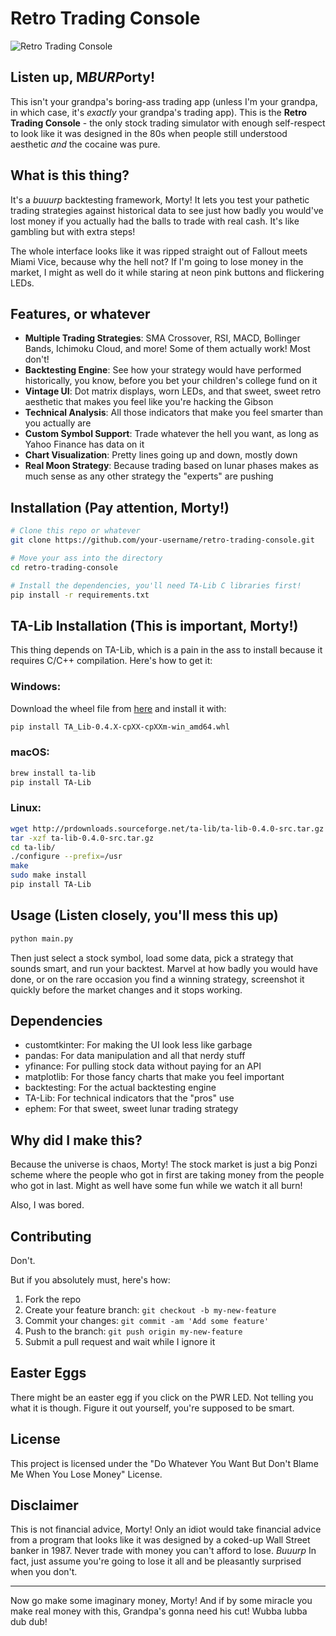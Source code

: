 # Retro Trading Console

![Retro Trading Console](./screenshots/main_app.png)

## Listen up, M*BURP*orty!

This isn't your grandpa's boring-ass trading app (unless I'm your grandpa, in which case, it's *exactly* your grandpa's trading app). This is the **Retro Trading Console** - the only stock trading simulator with enough self-respect to look like it was designed in the 80s when people still understood aesthetic *and* the cocaine was pure.

## What is this thing?

It's a *buuurp* backtesting framework, Morty! It lets you test your pathetic trading strategies against historical data to see just how badly you would've lost money if you actually had the balls to trade with real cash. It's like gambling but with extra steps!

The whole interface looks like it was ripped straight out of Fallout meets Miami Vice, because why the hell not? If I'm going to lose money in the market, I might as well do it while staring at neon pink buttons and flickering LEDs.

## Features, or whatever

- **Multiple Trading Strategies**: SMA Crossover, RSI, MACD, Bollinger Bands, Ichimoku Cloud, and more! Some of them actually work! Most don't!
- **Backtesting Engine**: See how your strategy would have performed historically, you know, before you bet your children's college fund on it
- **Vintage UI**: Dot matrix displays, worn LEDs, and that sweet, sweet retro aesthetic that makes you feel like you're hacking the Gibson
- **Technical Analysis**: All those indicators that make you feel smarter than you actually are
- **Custom Symbol Support**: Trade whatever the hell you want, as long as Yahoo Finance has data on it
- **Chart Visualization**: Pretty lines going up and down, mostly down
- **Real Moon Strategy**: Because trading based on lunar phases makes as much sense as any other strategy the "experts" are pushing

## Installation (Pay attention, Morty!)

```bash
# Clone this repo or whatever
git clone https://github.com/your-username/retro-trading-console.git

# Move your ass into the directory
cd retro-trading-console

# Install the dependencies, you'll need TA-Lib C libraries first!
pip install -r requirements.txt
```

## TA-Lib Installation (This is important, Morty!)

This thing depends on TA-Lib, which is a pain in the ass to install because it requires C/C++ compilation. Here's how to get it:

### Windows:
Download the wheel file from [here](https://www.lfd.uci.edu/~gohlke/pythonlibs/#ta-lib) and install it with:
```bash
pip install TA_Lib‑0.4.X‑cpXX‑cpXXm‑win_amd64.whl
```

### macOS:
```bash
brew install ta-lib
pip install TA-Lib
```

### Linux:
```bash
wget http://prdownloads.sourceforge.net/ta-lib/ta-lib-0.4.0-src.tar.gz
tar -xzf ta-lib-0.4.0-src.tar.gz
cd ta-lib/
./configure --prefix=/usr
make
sudo make install
pip install TA-Lib
```

## Usage (Listen closely, you'll mess this up)

```bash
python main.py
```

Then just select a stock symbol, load some data, pick a strategy that sounds smart, and run your backtest. Marvel at how badly you would have done, or on the rare occasion you find a winning strategy, screenshot it quickly before the market changes and it stops working.

## Dependencies

- customtkinter: For making the UI look less like garbage
- pandas: For data manipulation and all that nerdy stuff
- yfinance: For pulling stock data without paying for an API
- matplotlib: For those fancy charts that make you feel important
- backtesting: For the actual backtesting engine
- TA-Lib: For technical indicators that the "pros" use
- ephem: For that sweet, sweet lunar trading strategy

## Why did I make this?

Because the universe is chaos, Morty! The stock market is just a big Ponzi scheme where the people who got in first are taking money from the people who got in last. Might as well have some fun while we watch it all burn!

Also, I was bored.

## Contributing

Don't.

But if you absolutely must, here's how:

1. Fork the repo
2. Create your feature branch: `git checkout -b my-new-feature`
3. Commit your changes: `git commit -am 'Add some feature'`
4. Push to the branch: `git push origin my-new-feature`
5. Submit a pull request and wait while I ignore it

## Easter Eggs

There might be an easter egg if you click on the PWR LED. Not telling you what it is though. Figure it out yourself, you're supposed to be smart.

## License

This project is licensed under the "Do Whatever You Want But Don't Blame Me When You Lose Money" License.

## Disclaimer

This is not financial advice, Morty! Only an idiot would take financial advice from a program that looks like it was designed by a coked-up Wall Street banker in 1987. Never trade with money you can't afford to lose. *Buuurp* In fact, just assume you're going to lose it all and be pleasantly surprised when you don't.

---

Now go make some imaginary money, Morty! And if by some miracle you make real money with this, Grandpa's gonna need his cut! Wubba lubba dub dub!
